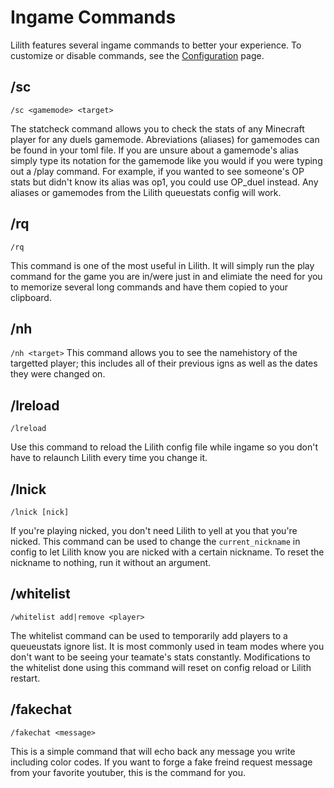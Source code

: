 # Ingame Commands

Lilith features several ingame commands to better your experience. To customize or disable commands, see the [Configuration](configuration.md) page.

## /sc
`/sc <gamemode> <target>`

The statcheck command allows you to check the stats of any Minecraft player for any duels gamemode. Abreviations (aliases) for gamemodes can be found in your toml file. If you are unsure about a gamemode's alias simply type its notation for the gamemode like you would if you were typing out a /play command. For example, if you wanted to see someone's OP stats but didn't know its alias was op1, you could use OP_duel instead. Any aliases or gamemodes from the Lilith queuestats config will work.

## /rq
`/rq`

This command is one of the most useful in Lilith. It will simply run the play command for the game you are in/were just in and elimiate the need for you to memorize several long commands and have them copied to your clipboard.

## /nh
`/nh <target>`
This command allows you to see the namehistory of the targetted player; this includes all of their previous igns as well as the dates they were changed on.

## /lreload
`/lreload`

Use this command to reload the Lilith config file while ingame so you don't have to relaunch Lilith every time you change it.

## /lnick
`/lnick [nick]`

If you're playing nicked, you don't need Lilith to yell at you that you're nicked. This command can be used to change the `current_nickname` in config to let Lilith know you are nicked with a certain nickname. To reset the nickname to nothing, run it without an argument.

## /whitelist
`/whitelist add|remove <player>`

The whitelist command can be used to temporarily add players to a queueustats ignore list. It is most commonly used in team modes where you don't want to be seeing your teamate's stats constantly. Modifications to the whitelist done using this command will reset on config reload or Lilith restart.

## /fakechat
`/fakechat <message>`

This is a simple command that will echo back any message you write including color codes. If you want to forge a fake freind request message from your favorite youtuber, this is the command for you.